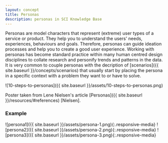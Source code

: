 ```yaml
---
layout: concept
title: Personas
description: personas in SCI Knowledge Base
---
```

Personas are model characters that represent (extreme) user types of a service or product. They help you to understand the users' needs, experiences, behaviours and goals. Therefore, personas can guide ideation processes and help you to create a good user experience. Working with personas has become standard practice within many human centred design disciplines to collate research and personify trends and patterns in the data. It is very common   to couple personas with the decription of [scenarios]({{ site.baseurl }}/concepts/scenarios) that usually start by placing the persona in a specific context with a problem they want to or have to solve.

![10-steps-to-personas]({{ site.baseurl }}/assets/10-steps-to-personas.png)

Poster taken from Lene Nielsen's article [Personas]({{ site.baseurl }}/resources/#references) [Nielsen].

### Example
![persona1]({{ site.baseurl }}/assets/persona-1.png){:.responsive-media}
![persona2]({{ site.baseurl }}/assets/persona-2.png){:.responsive-media}
![persona3]({{ site.baseurl }}/assets/persona-3.png){:.responsive-media}